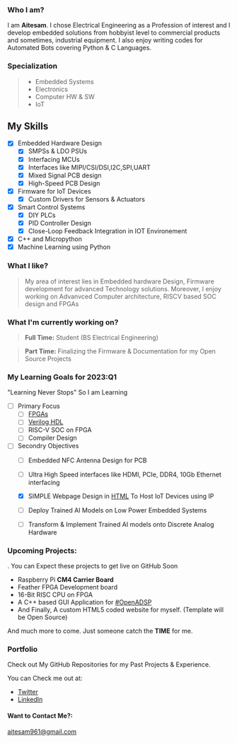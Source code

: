 
### Who I am?
I am **Aitesam**. I chose Electrical Engineering as a  Profession of interest and I develop embedded solutions from hobbyist level to commercial products and sometimes, industrial equipment.
I also enjoy writing codes for Automated Bots covering Python & C Languages.


### Specialization
> - Embedded Systems
> - Electronics
> - Computer HW & SW
> - IoT



## My Skills
* [x] Embedded Hardware Design
    * [x] SMPSs & LDO PSUs
    * [x] Interfacing MCUs
    * [x] Interfaces like MIPI/CSI/DSI,I2C,SPI,UART
    * [x] Mixed Signal PCB design
    * [x] High-Speed PCB Design
* [x] Firmware for IoT Devices
    * [x] Custom Drivers for Sensors & Actuators
* [x] Smart Control Systems
    * [x] DIY PLCs 
    * [x] PID Controller Design
    * [x] Close-Loop Feedback Integration in IOT Environement  
* [x] C++ and Micropython
* [x] Machine Learning using Python

### What I like?

> My area of interest lies in Embedded hardware Design, Firmware development for advanced Technology solutions. Moreover, I enjoy working on Advanvced Computer architecture, RISCV based SOC design and FPGAs

### What I'm currently working on?
> **Full Time:** Student (BS Electrical Engineering)

> **Part Time:** Finalizing the Firmware & Documentation for my Open Source Projects

### My Learning Goals for 2023:Q1
"Learning Never Stops" 
So I am Learning 
* [ ] Primary Focus
     * [ ] [FPGAs](https://en.wikipedia.org/wiki/Field-programmable_gate_array)
     * [ ] [Verilog HDL](https://en.wikipedia.org/wiki/Verilog)
     * [ ] RISC-V SOC on FPGA
     * [ ] Compiler Design
* [ ]  Secondry Objectives
     * [ ]  Embedded NFC Antenna Design for PCB
     * [ ]  Ultra High Speed interfaces like HDMI, PCIe, DDR4, 10Gb Ethernet interfacing
     * [x]  SIMPLE Webpage Design in [HTML](https://en.wikipedia.org/wiki/HTML) To Host IoT Devices using IP
     * [ ]  Deploy Trained AI Models on Low Power Embedded Systems
     * [ ]  Transform & Implement Trained AI models onto Discrete Analog Hardware



### Upcoming Projects:
. You can Expect these projects to get live on GitHub Soon
- Raspberry Pi **CM4 Carrier Board**
- Feather FPGA Development board
- 16-Bit RISC CPU on FPGA
- A C++ based GUI Application for [#OpenADSP](https://github.com/maitesam/OpenADSP)
- And Finally, A custom HTML5 coded website for myself. 
  (Template will be Open Source)


And much more to come. Just someone catch the **TIME** for me.


### Portfolio

Check out My GitHub Repositories for my Past Projects & Experience.

You can Check me out at:
* [Twitter](https://twitter.com/TheCactus961)
* [LinkedIn](https://www.linkedin.com/in/muhammad-aitesam/)

#### Want to Contact Me?:
aitesam961@gmail.com




